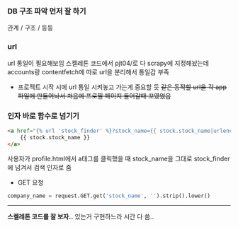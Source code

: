 ### DB 구조 파악 먼저 잘 하기
관계 / 구조 / 등등 

### url
url 통일이 필요해보임
스켈레톤 코드에서 pjt04/로 다 scrapy에 지정해놨는데 accounts랑 contentfetch에 따로 url을 분리해서
통일감 부족
- 프로젝트 시작 시에 url 통일 시켜놓고 가는게 중요할 듯
~~같은 동작할 url을 각 app 파일에 만들어놔서 처음에 프로필 페이지 들어갈때 꼬였었음~~
### 인자 바로 함수로 넘기기
```html
<a href="{% url 'stock_finder' %}?stock_name={{ stock.stock_name|urlencode }}">
    {{ stock.stock_name }}
</a>
```
사용자가 profile.html에서 a태그를 클릭했을 때 stock_name을 그대로 stock_finder에 넘겨서
검색 인자로 줌
- GET 요청
```py
company_name = request.GET.get('stock_name', '').strip().lower()
```



<hr>

__스켈레톤 코드를 잘 보자..__
있는거 구현하느라 시간 다 씀..